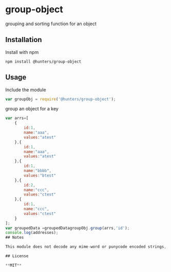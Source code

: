 # group-object
grouping and sorting function for an object

## Installation

Install with npm

```
npm install @hunters/group-object
```

## Usage

Include the module

```javascript
var groupObj = require('@hunters/group-object');
```

group an object for a key

```javascript
var arrs=[
    {
        id:1,
        name:"aaa",
        values:"atest"
    },{
        id:1,
        name:"aaa",
        values:"atest"
    },{
        id:1,
        name:"bbbb",
        values:"btest"
    },{
        id:2,
        name:"ccc",
        values:"ctest"
    },{
        id:1,
        name:"ccc",
        values:"ctest"
    }
];
var groupedData =groupedDatagroupObj.group(arrs,'id');
console.log(addresses); 
## Notes

This module does not decode any mime-word or punycode encoded strings, it is only a basic parser for parsing the base data, you need to decode the encoded parts later by yourself

## License

**MIT**
